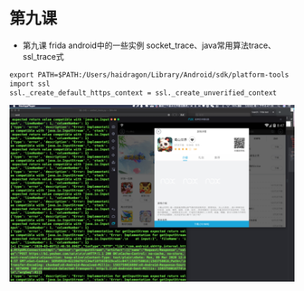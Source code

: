 #  第九课
* 第九课 frida android中的一些实例 socket_trace、java常用算法trace、ssl_trace式    
```
export PATH=$PATH:/Users/haidragon/Library/Android/sdk/platform-tools
import ssl
ssl._create_default_https_context = ssl._create_unverified_context
```
![](./images/1.png)

